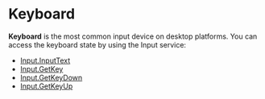 # Keyboard

**Keyboard** is the most common input device on desktop platforms. You can access the keyboard state by using the Input service:
* [Input.InputText](https://docs.flaxengine.com/api/FlaxEngine.Input.html#FlaxEngine_Input_InputText)
* [Input.GetKey](https://docs.flaxengine.com/api/FlaxEngine.Input.html#FlaxEngine_Input_GetKey_FlaxEngine_Keys_)
* [Input.GetKeyDown](https://docs.flaxengine.com/api/FlaxEngine.Input.html#FlaxEngine_Input_GetKeyDown_FlaxEngine_Keys_)
* [Input.GetKeyUp](https://docs.flaxengine.com/api/FlaxEngine.Input.html#FlaxEngine_Input_GetKeyUp_FlaxEngine_Keys_)


